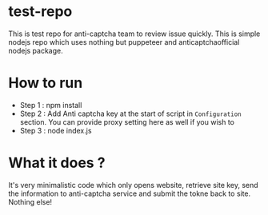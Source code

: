 # test-repo
This is test repo for anti-captcha team to review issue quickly. This is simple nodejs repo which uses nothing but puppeteer and anticaptchaofficial nodejs package.

# How to run

- Step 1 : npm install
- Step 2 : Add Anti captcha key at the start of script in `Configuration` section. You can provide proxy setting here as well if you wish to
- Step 3 : node index.js

# What it does ?

It's very minimalistic code which only opens website, retrieve site key, send the information to anti-captcha service and submit the tokne back to site. Nothing else!
